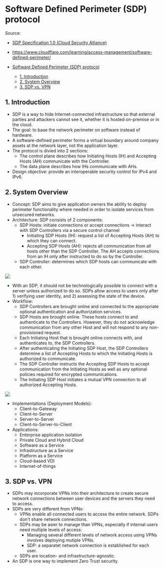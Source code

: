 # Software Defined Perimeter (SDP) protocol

Source:

- [SDP Specification 1.0 (Cloud Security Alliance)](https://downloads.cloudsecurityalliance.org/initiatives/sdp/Software_Defined_Perimeter.pdf)
- <https://www.cloudflare.com/learning/access-management/software-defined-perimeter/>

- [Software Defined Perimeter (SDP) protocol](#software-defined-perimeter-sdp-protocol)
  - [1. Introduction](#1-introduction)
  - [2. System Overview](#2-system-overview)
  - [3. SDP vs. VPN](#3-sdp-vs-vpn)

## 1. Introduction

- SDP is a way to hide Internet-connected infrastructure so that external parties and attackers cannot see it, whether it is hosted on-premise or in the cloud.
- The goal: to base the network perimeter on software instead of hardware.
- A software-defined perimeter forms a virtual boundary around company assets at the network layer, not the application layer.
- The protocol is divied into 2 sections:
  - The control plane describes how Initiating Hosts (IH) and Accepting Hosts (AH) communicate with the Controller.
  - The data plane describes how IHs communicate with AHs.
- Design objective: provide an interoperable security control for IPv4 and IPv6.

## 2. System Overview

- Concept: SDP aims to give application owners the ability to deploy perimeter functionality where needed in order to isolate services from unsecured networks.
- Architecture: SDP consists of 2 components:
  - SDP Hosts: initiate connections or accept connections -> interact with SDP Controllers via a secure control channel
    - Initiating SDP Hosts (IH): request a list of Accepting Hosts (AH) to which they can connect.
    - Accepting SDP Hosts (AH): rejects all communication from all hosts other than the SDP Controller. The AH accepts connections from an IH only after instructed to do so by the Controller.
  - SDP Controller: determines which SDP hosts can communicate with each other.

![](https://upload.wikimedia.org/wikipedia/commons/d/d3/Software_Defined_Perimeter_Architecture.png)

- With an SDP, it should not be technologically possible to connect with a server unless authorized to do so. SDPs allow access to users only after 1) verifying user identity, and 2) assessing the state of the device.
- Workflow:
  - SDP Controllers are brought online and connected to the appropriate optional authentication and authorization services.
  - SDP Hosts are brought online. These hosts connect to and authenticate to the Controllers. However, they do not acknowledge communication from any other Host and will not respond to any non-provisioned request.
  - Each Initiating Host that is brought online connects with, and authenticates to, the SDP Controllers.
  - After authenticating the Initiating SDP Host, the SDP Controllers determine a list of Accepting Hosts to which the Initiating Hosts is authorized to communicate.
  - The SDP Controller instructs the Accepting SDP Hosts to accept communication from the Initiating Hosts as well as any optional policies required for encrypted communications.
  - The Initiating SDP Host initiates a mutual VPN connection to all authorized Accepting Hosts.

![](https://upload.wikimedia.org/wikipedia/commons/thumb/b/b5/Software_Defined_Perimeter_Workflow.png/310px-Software_Defined_Perimeter_Workflow.png)

- Implementations (Deployment Models):
  - Client-to-Gateway
  - Client-to-Server
  - Server-to-Server
  - Client-to-Server-to-Client
- Applications:
  - Enterprise application isolation
  - Private Cloud and Hybrid Cloud
  - Software as a Service
  - Infrastructure as a Service
  - Platform as a Service
  - Cloud-based VDI
  - Internet-of-things

## 3. SDP vs. VPN

- SDPs may incorporate VPNs into their architecture to create secure network connections between user devices and the servers they need to access.
- SDPs are very different from VPNs:
  - VPNs enable all connected users to access the entire network. SDPs don't share network connections.
  - SDPs may be asier to manage than VPNs, especially if internal users need multiple levels of access:
    - Managing several different levels of network access using VPNs involves deploying mutiple VPNs.
    - SDP: a separatet network connection is established for each user.
  - SDPs are location- and infrastructure-agnostic.
- An SDP is one way to implement Zero Trust security.
